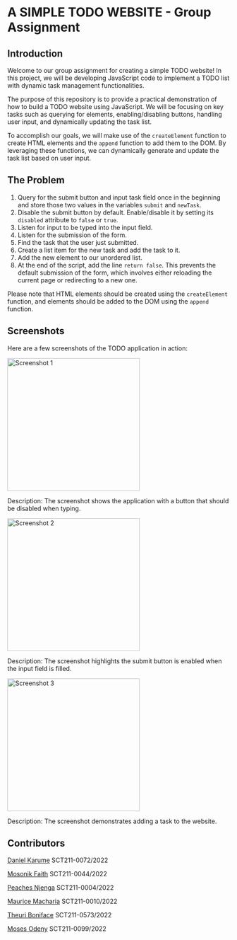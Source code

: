 # A SIMPLE TODO WEBSITE - Group Assignment

## Introduction

Welcome to our group assignment for creating a simple TODO website! In this project, we will be developing JavaScript code to implement a TODO list with dynamic task management functionalities.

The purpose of this repository is to provide a practical demonstration of how to build a TODO website using JavaScript. We will be focusing on key tasks such as querying for elements, enabling/disabling buttons, handling user input, and dynamically updating the task list.

To accomplish our goals, we will make use of the `createElement` function to create HTML elements and the `append` function to add them to the DOM. By leveraging these functions, we can dynamically generate and update the task list based on user input.

## The Problem

1. Query for the submit button and input task field once in the beginning and store those two values in the variables `submit` and `newTask`.
2. Disable the submit button by default. Enable/disable it by setting its `disabled` attribute to `false` or `true`.
3. Listen for input to be typed into the input field.
4. Listen for the submission of the form.
5. Find the task that the user just submitted.
6. Create a list item for the new task and add the task to it.
7. Add the new element to our unordered list.
8. At the end of the script, add the line `return false`. This prevents the default submission of the form, which involves either reloading the current page or redirecting to a new one.

Please note that HTML elements should be created using the `createElement` function, and elements should be added to the DOM using the `append` function.

## Screenshots

Here are a few screenshots of the TODO application in action:

<img width="300" alt="Screenshot 1" src="https://github.com/caspa-moses/TODO/assets/118312143/9fc54698-6f90-4aa8-b174-bb33f8ba4adf">

Description: The screenshot shows the application with a button that should be disabled when typing.

<img width="300" alt="Screenshot 2" src="https://github.com/caspa-moses/TODO/assets/118312143/4ccde7ab-3b2d-4e18-bcb6-de23155224b5">

Description: The screenshot highlights the submit button is enabled when the input field is filled.

<img width="300" alt="Screenshot 3" src="https://github.com/caspa-moses/TODO/assets/118312143/9051ef6b-69d7-476e-9fbe-cd9dae545c02">

Description: The screenshot demonstrates adding a task to the website.

## Contributors

[Daniel Karume](https://github.com/Karume-lab) SCT211-0072/2022

[Mosonik Faith](https://github.com/FaithMosonik) SCT211-0044/2022

[Peaches Njenga](https://github.com/Peachy-Njenga) SCT211-0004/2022

[Maurice Macharia](https://github.com/Macharia-Maurice) SCT211-0010/2022

[Theuri Boniface](https://github.com/theurikarue) SCT211-0573/2022

[Moses Odeny](https://github.com/caspa-moses) SCT211-0099/2022
